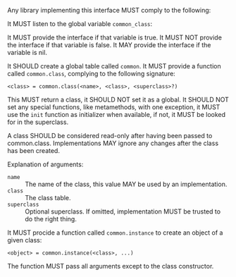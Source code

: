 Any library implementing this interface MUST comply to the following:

It MUST listen to the global variable `common_class`:

It MUST provide the interface if that variable is true. It MUST NOT provide the
interface if that variable is false. It MAY provide the interface if the
variable is nil.


It SHOULD create a global table called `common`. It MUST provide a function
called `common.class`, complying to the following signature:

    <class> = common.class(<name>, <class>, <superclass>?)

This MUST return a class, it SHOULD NOT set it as a global. It SHOULD NOT set
any special functions, like metamethods, with one exception, it MUST use the
`init` function as initializer when available, if not, it MUST be looked for
in the superclass.

A class SHOULD be considered read-only after having been passed to common.class.
Implementations MAY ignore any changes after the class has been created.

Explanation of arguments:

<dl>
    <dt><code>name</code></dt> <dd>The name of the class, this value MAY be used by an implementation.</dd>
    <dt><code>class</code></dt> <dd>The class table.</dd>
    <dt><code>superclass</code></dt> <dd>Optional superclass. If omitted, implementation MUST be trusted to do the right thing.</dd>
</dl>


It MUST procide a function called `common.instance` to create an object of a
given class:

    <object> = common.instance(<class>, ...)

The function MUST pass all arguments except <class> to the class constructor.
